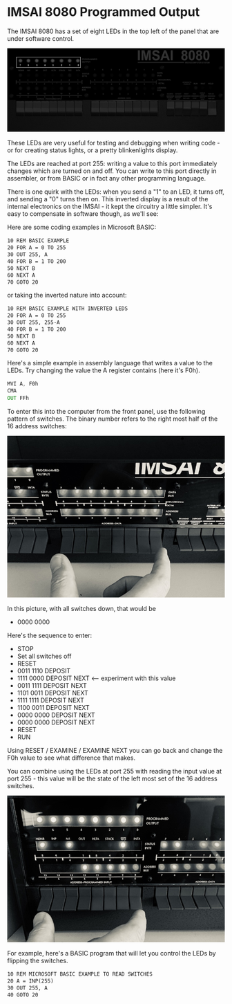 # IMSAI 8080 Programmed Output

The IMSAI 8080 has a set of eight LEDs in the top left of the panel that are under software control.

![IMSAI PO leds](images/imsai-PO-leds.png)

These LEDs are very useful for testing and debugging when writing code - or for creating status lights, or a pretty blinkenlights display.

The LEDs are reached at port 255: writing a value to this port immediately changes which are turned on and off. You can write to this port directly in assembler, or from BASIC or in fact any other programming language.

There is one quirk with the LEDs: when you send a "1" to an LED, it turns off, and sending a "0" turns then on. This inverted display is a result of the internal electronics on the IMSAI - it kept the circuitry a little simpler. It's easy to compensate in software though, as we'll see:

Here are some coding examples in Microsoft BASIC:


```BASIC
10 REM BASIC EXAMPLE
20 FOR A = 0 TO 255
30 OUT 255, A
40 FOR B = 1 TO 200
50 NEXT B
60 NEXT A
70 GOTO 20
```

or taking the inverted nature into account:

```BASIC
10 REM BASIC EXAMPLE WITH INVERTED LEDS
20 FOR A = 0 TO 255
30 OUT 255, 255-A
40 FOR B = 1 TO 200
50 NEXT B
60 NEXT A
70 GOTO 20
```

Here's a simple example in assembly language that writes a value to the LEDs. Try changing the value the A register contains (here it's F0h).

```asm
MVI A, F0h
CMA
OUT FFh
 ```

To enter this into the computer from the front panel, use the following pattern of switches. The binary number refers to the right most half of the 16 address switches:

![The switches for entering data](images/imsai_enter_data.jpg)

In this picture, with all switches down, that would be

* 0000 0000

Here's the sequence to enter:

* STOP
* Set all switches off
* RESET
* 0011 1110  DEPOSIT
* 1111 0000  DEPOSIT NEXT <-- experiment with this value
* 0011 1111  DEPOSIT NEXT
* 1101 0011  DEPOSIT NEXT
* 1111 1111  DEPOSIT NEXT
* 1100 0011  DEPOSIT NEXT
* 0000 0000  DEPOSIT NEXT
* 0000 0000  DEPOSIT NEXT
* RESET
* RUN

Using RESET / EXAMINE / EXAMINE NEXT you can go back and change the F0h value to see what difference that makes.

You can combine using the LEDs at port 255 with reading the input value at port 255 - this value will be the state of the left most set of the 16 address switches.

![The sense switches](images/imsai_sense_switches.jpg)

For example, here's a BASIC program that will let you control the LEDs by flipping the switches.

```BASIC
10 REM MICROSOFT BASIC EXAMPLE TO READ SWITCHES
20 A = INP(255)
30 OUT 255, A
40 GOTO 20
```
